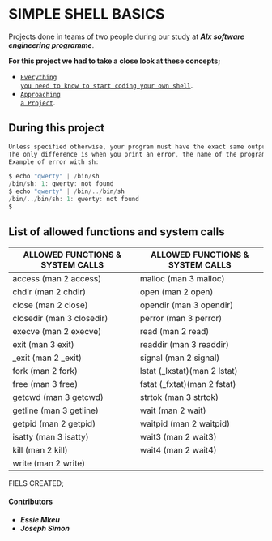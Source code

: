 # SIMPLE SHELL BASICS
Projects done in teams of two people during our study at ***Alx software engineering programme***.

**For this project we had to take a close look at these concepts;**
- <a href ="https://alx-intranet.hbtn.io/concepts/64"><code>Everything you need to know to start coding your own shell</code></a>.
- <a href ="https://alx-intranet.hbtn.io/concepts/350"><code>Approaching a Project</code></a>.

## During this project

```c
Unless specified otherwise, your program must have the exact same output as sh (/bin/sh) as well as the exact same error output.
The only difference is when you print an error, the name of the program must be equivalent to your argv[0] (See below)
Example of error with sh:

$ echo "qwerty" | /bin/sh
/bin/sh: 1: qwerty: not found
$ echo "qwerty" | /bin/../bin/sh
/bin/../bin/sh: 1: qwerty: not found
$
```

## List of allowed functions and system calls

| ALLOWED FUNCTIONS & SYSTEM CALLS | ALLOWED FUNCTIONS & SYSTEM CALLS |
|---------------|--------------|
| access (man 2 access) | malloc (man 3 malloc) |
| chdir (man 2 chdir) | open (man 2 open) |
| close (man 2 close) | opendir (man 3 opendir) |
| closedir (man 3 closedir) | perror (man 3 perror) |
| execve (man 2 execve) | read (man 2 read) |
| exit (man 3 exit) | readdir (man 3 readdir) |
| _exit (man 2 _exit) | signal (man 2 signal) |
| fork (man 2 fork) | lstat (_lxstat)(man 2 lstat) |
| free (man 3 free) | fstat (_fxtat)(man 2 fstat) |
| getcwd (man 3 getcwd) | strtok (man 3 strtok) |
| getline (man 3 getline) | wait (man 2 wait) |
| getpid (man 2 getpid) | waitpid (man 2 waitpid) |
| isatty (man 3 isatty) | wait3 (man 2 wait3) |
| kill (man 2 kill) | wait4 (man 2 wait4) |
| write (man 2 write) |
</tr>
</table>

FIELS CREATED;

#### Contributors
* **_Essie Mkeu_**
* **_Joseph Simon_**
